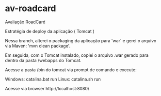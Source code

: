 # av-roadcard
Avaliação RoadCard

Estratégia de deploy da aplicação ( Tomcat )

Nessa branch, alterei o packaging da aplicação para 'war' e gerei o arquivo via Maven: 'mvn clean package'.  
    
Em seguida, com o Tomcat instalado, copiei o arquivo .war gerado para dentro da pasta /webapps do Tomcat.

Acesse a pasta /bin do tomcat via prompt de comando e execute:

Windows: catalina.bat run
Linux: catalina.sh run

Acesse via browser http://localhost:8080/
